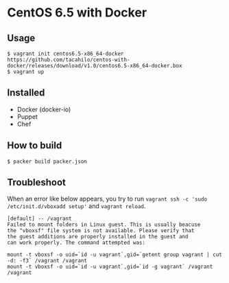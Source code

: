 # CentOS 6.5 with Docker

## Usage

```console
$ vagrant init centos6.5-x86_64-docker https://github.com/tacahilo/centos-with-docker/releases/download/v1.0/centos6.5-x86_64-docker.box
$ vagrant up
```

## Installed

* Docker (docker-io)
* Puppet
* Chef

## How to build

```console
$ packer build packer.json
```

## Troubleshoot

When an error like below appears, you try to run `vagrant ssh -c 'sudo /etc/init.d/vboxadd setup'` and `vagrant reload`.

```
[default] -- /vagrant
Failed to mount folders in Linux guest. This is usually beacuse
the "vboxsf" file system is not available. Please verify that
the guest additions are properly installed in the guest and
can work properly. The command attempted was:

mount -t vboxsf -o uid=`id -u vagrant`,gid=`getent group vagrant | cut -d: -f3` /vagrant /vagrant
mount -t vboxsf -o uid=`id -u vagrant`,gid=`id -g vagrant` /vagrant /vagrant
```
